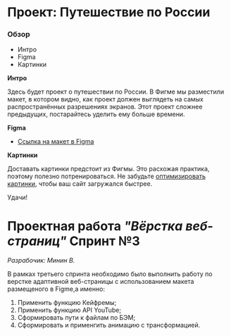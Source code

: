 # Проект: Путешествие по России

### Обзор
* Интро
* Figma
* Картинки

**Интро**

Здесь будет проект о путешествии по России.
В Фигме мы разместили макет, в котором видно, как проект должен выглядеть на самых распространённых разрешениях экранов.
Этот проект сложнее предыдущих, постарайтесь уделить ему больше времени.

**Figma**

* [Ссылка на макет в Figma](https://www.figma.com/file/5S2WSbEFL6awjVWJ0NWL8Q/Sprint-3_-Russia-_-desktop-mobile?node-id=28503%3A0)

**Картинки**

Доставать картинки предстоит из Фигмы. Это расхожая практика, поэтому полезно потренироваться.
Не забудьте [оптимизировать картинки](https://tinypng.com/), чтобы ваш сайт загружался быстрее.

Удачи!

# Проектная работа _"Вёрстка веб-страниц"_ Спринт №3  
*Разрабочик: Минин В.*

В рамках третьего спринта необходимо было выполнить работу по   
верстке адаптивной веб-страницы с использованием макета размещеного в Figme,а именно:  

1. Применить функцию Кейфремы;  
2. Применить функцию API YouTube;  
3. Сформировать пути к файлам по БЭМ;  
4. Сформировать и применгить анимацию с трансформацией.  
